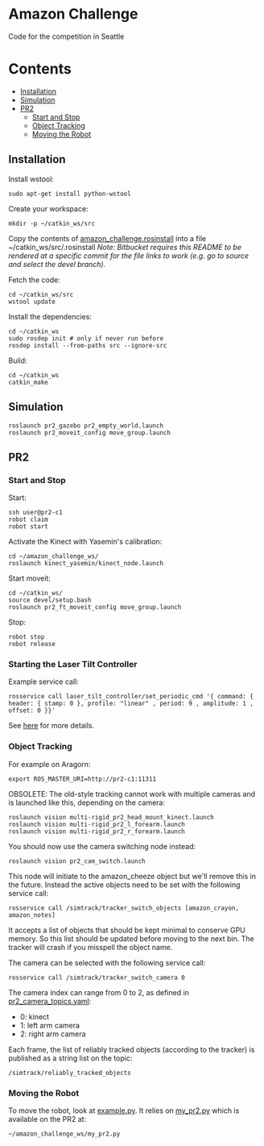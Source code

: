Amazon Challenge
=====

Code for the competition in Seattle

# Contents

- [Installation](#markdown-header-installation)
- [Simulation](#markdown-header-simulation)
- [PR2](#markdown-header-pr2)
    - [Start and Stop](#markdown-header-start-and-stop)
    - [Object Tracking](#markdown-header-object-tracking)
    - [Moving the Robot](#markdown-header-moving-the-robot)

## Installation

Install wstool:
```
sudo apt-get install python-wstool
```

Create your workspace:
```
mkdir -p ~/catkin_ws/src
```

Copy the contents of [amazon_challenge.rosinstall](amazon_challenge.rosinstall) into a file ~/catkin_ws/src/.rosinstall
*Note: Bitbucket requires this README to be rendered at a specific commit for the file links to work (e.g. go to source and select the devel branch).*

Fetch the code:
```
cd ~/catkin_ws/src
wstool update
```

Install the dependencies:
```
cd ~/catkin_ws
sudo rosdep init # only if never run before
rosdep install --from-paths src --ignore-src
```

Build:
```
cd ~/catkin_ws
catkin_make
```

## Simulation

```
roslaunch pr2_gazebo pr2_empty_world.launch
roslaunch pr2_moveit_config move_group.launch
```

## PR2

### Start and Stop

Start:
```
ssh user@pr2-c1
robot claim
robot start
```

Activate the Kinect with Yasemin's calibration:
```
cd ~/amazon_challenge_ws/
roslaunch kinect_yasemin/kinect_node.launch
```

Start moveit:
```
cd ~/catkin_ws/
source devel/setup.bash
roslaunch pr2_ft_moveit_config move_group.launch
```

Stop:
```
robot stop
robot release
```

### Starting the Laser Tilt Controller

Example service call:
```
rosservice call laser_tilt_controller/set_periodic_cmd '{ command: { header: { stamp: 0 }, profile: "linear" , period: 9 , amplitude: 1 , offset: 0 }}'
```

See [here](http://wiki.ros.org/pr2_mechanism_controllers/LaserScannerTrajController) for more details.

### Object Tracking 

For example on Aragorn:
```
export ROS_MASTER_URI=http://pr2-c1:11311
```

OBSOLETE: The old-style tracking cannot work with multiple cameras and is launched like this, depending on the camera:
```
roslaunch vision multi-rigid_pr2_head_mount_kinect.launch
roslaunch vision multi-rigid_pr2_l_forearm.launch
roslaunch vision multi-rigid_pr2_r_forearm.launch
```

You should now use the camera switching node instead:
```
roslaunch vision pr2_cam_switch.launch
```
This node will initiate to the amazon_cheeze object but we'll remove this in the future. Instead the active objects need to be set with the following service call:
```
rosservice call /simtrack/tracker_switch_objects [amazon_crayon, amazon_notes]
```
It accepts a list of objects that should be kept minimal to conserve GPU memory. So this list should be updated before moving to the next bin. The tracker will crash if you misspell the object name.

The camera can be selected with the following service call:
```
rosservice call /simtrack/tracker_switch_camera 0
```
The camera index can range from 0 to 2, as defined in [pr2_camera_topics.yaml](vision/launch/pr2_camera_topics.yaml):

- 0: kinect
- 1: left arm camera
- 2: right arm camera

Each frame, the list of reliably tracked objects (according to the tracker) is published as a string list on the topic:
```
/simtrack/reliably_tracked_objects
```

### Moving the Robot

To move the robot, look at [example.py](motion/example.py). It relies on [my_pr2.py](motion/my_pr2.py) which is available on the PR2 at:
```
~/amazon_challenge_ws/my_pr2.py
```
